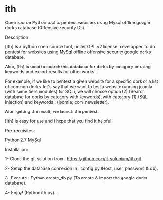 ith
===

Open source Python tool to pentest websites using Mysql offline google dorks database (Offensive security Db).

Description :

[Ith] Is a python open source tool, under GPL v2 license, developped to do pentest for websites using MySql offline offensive security google dorks database.

Also, [Ith] is used to search this database for dorks by category or using keywords and export results for other works.

For example, if we like to pentest a given website for a specific dork or a list of common dorks, let's say that we wont to test a website running joomla (with some tiers modules) for SQLi, we will choose option (2) (Search database for dorks by category with keywords), with category (1) (SQL Injection) and keywords : (joomla; com_newsletter).

After getting the result, we launch the pentest.

[Ith] is easy for use and i hope that you find it helpful.

Pre-requisites:

Python 2.7
MySql

Installation:

 1- Clone the git solution from :  https://github.com/it-solunium/ith.git.
 
 2- Setup the database connexion in : config.py (Host, user, password & db).
 
 3- Execute : Python create_db.py (To create & import the google dorks database).
 
 4- Enjoy! (Python ith.py).

